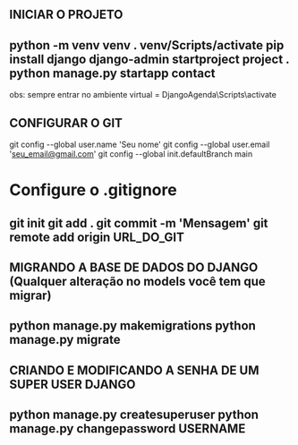 INICIAR O PROJETO
----------------------------------------------
python -m venv venv
. venv/Scripts/activate
pip install django
django-admin startproject project .
python manage.py startapp contact
----------------------------------------------
obs: sempre entrar no ambiente virtual = DjangoAgenda\Scripts\activate

CONFIGURAR O GIT
---------------------------------------------------
git config --global user.name 'Seu nome'
git config --global user.email 'seu_email@gmail.com'
git config --global init.defaultBranch main
# Configure o .gitignore
git init
git add .
git commit -m 'Mensagem'
git remote add origin URL_DO_GIT
-----------------------------------------------------

MIGRANDO A BASE DE DADOS DO DJANGO (Qualquer alteração no models você tem que migrar)
------------------------------------------------------
python manage.py makemigrations
python manage.py migrate
------------------------------------------------------



CRIANDO E MODIFICANDO A SENHA DE UM SUPER USER DJANGO
----------------------------------------------------
python manage.py createsuperuser
python manage.py changepassword USERNAME
---------------------------------------------------
